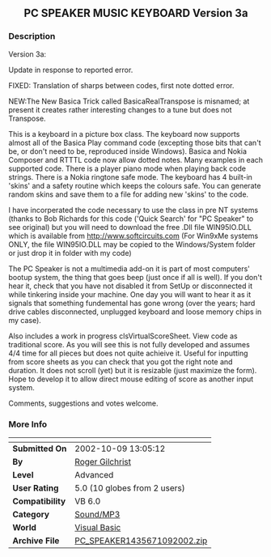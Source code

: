 ﻿<div align="center">

## PC SPEAKER MUSIC KEYBOARD Version 3a


</div>

### Description



Version 3a:

Update in response to reported error.

FIXED: Translation of sharps between codes, first note dotted error.

NEW:The New Basica Trick called BasicaRealTranspose is misnamed; at present it creates rather interesting changes to a tune but does not Transpose.

This is a keyboard in a picture box class. The keyboard now supports almost all of the Basica Play command code (excepting those bits that can't be, or don't need to be, reproduced inside Windows). Basica and Nokia Composer and RTTTL code now allow dotted notes. Many examples in each supported code. There is a player piano mode when playing back code strings. There is a Nokia ringtone safe mode. The keyboard has 4 built-in 'skins' and a safety routine which keeps the colours safe. You can generate random skins and save them to a file for adding new 'skins' to the code.

I have incorperated the code necessary to use the class in pre NT systems (thanks to Bob Richards for this code ('Quick Search' for "PC Speaker" to see original) but you will need to download the free .Dll file WIN95IO.DLL which is available from http://www.softcircuits.com (For Win9xMe systems ONLY, the file WIN95IO.DLL may be copied to the Windows/System folder or just drop it in folder with my code)

The PC Speaker is not a multimedia add-on it is part of most computers' bootup system, the thing that goes beep (just once if all is well). If you don't hear it, check that you have not disabled it from SetUp or disconnected it while tinkering inside your machine. One day you will want to hear it as it signals that something fundemental has gone wrong (over the years; hard drive cables disconnected, unplugged keyboard and loose memory chips in my case).

Also includes a work in progress clsVirtualScoreSheet. View code as traditional score. As you will see this is not fully developed and assumes 4/4 time for all pieces but does not quite achieive it. Useful for inputting from score sheets as you can check that you got the right note and duration. It does not scroll (yet) but it is resizable (just maximize the form). Hope to develop it to allow direct mouse editing of score as another input system.

Comments, suggestions and votes welcome.
 
### More Info
 


<span>             |<span>
---                |---
**Submitted On**   |2002-10-09 13:05:12
**By**             |[Roger Gilchrist](https://github.com/Planet-Source-Code/PSCIndex/blob/master/ByAuthor/roger-gilchrist.md)
**Level**          |Advanced
**User Rating**    |5.0 (10 globes from 2 users)
**Compatibility**  |VB 6\.0
**Category**       |[Sound/MP3](https://github.com/Planet-Source-Code/PSCIndex/blob/master/ByCategory/sound-mp3__1-45.md)
**World**          |[Visual Basic](https://github.com/Planet-Source-Code/PSCIndex/blob/master/ByWorld/visual-basic.md)
**Archive File**   |[PC\_SPEAKER1435671092002\.zip](https://github.com/Planet-Source-Code/roger-gilchrist-pc-speaker-music-keyboard-version-3a__1-39689/archive/master.zip)








